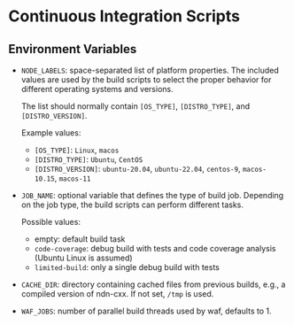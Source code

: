 # Continuous Integration Scripts

## Environment Variables

- `NODE_LABELS`: space-separated list of platform properties. The included values are used by
  the build scripts to select the proper behavior for different operating systems and versions.

  The list should normally contain `[OS_TYPE]`, `[DISTRO_TYPE]`, and `[DISTRO_VERSION]`.

  Example values:

  - `[OS_TYPE]`: `Linux`, `macos`
  - `[DISTRO_TYPE]`: `Ubuntu`, `CentOS`
  - `[DISTRO_VERSION]`: `ubuntu-20.04`, `ubuntu-22.04`, `centos-9`, `macos-10.15`, `macos-11`

- `JOB_NAME`: optional variable that defines the type of build job. Depending on the job type,
  the build scripts can perform different tasks.

  Possible values:

  - empty: default build task
  - `code-coverage`: debug build with tests and code coverage analysis (Ubuntu Linux is assumed)
  - `limited-build`: only a single debug build with tests

- `CACHE_DIR`: directory containing cached files from previous builds, e.g., a compiled version
  of ndn-cxx. If not set, `/tmp` is used.

- `WAF_JOBS`: number of parallel build threads used by waf, defaults to 1.
